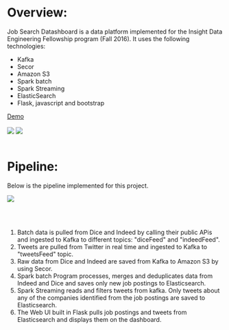 Overview:
=========

Job Search Datashboard is a data platform implemented for the Insight Data Engineering Fellowship program (Fall 2016). 
It uses the following technologies:

- Kafka
- Secor
- Amazon S3
- Spark batch
- Spark Streaming
- ElasticSearch
- Flask, javascript and bootstrap

[Demo](http://ec2-50-112-150-148.us-west-2.compute.amazonaws.com/index)
<br/>
<br/>
![](https://github.com/giovannamalhotra/job_dashboard/tree/master/images/images/landing_page.png?raw=true)
![](https://github.com/giovannamalhotra/job_dashboard/tree/master/images/images/search_results.png?raw=true)
<br/>
<br/>

Pipeline:
=========

Below is the pipeline implemented for this project. 

![](https://github.com/giovannamalhotra/job_dashboard/tree/master/images/images/pipeline.png?raw=true)

<br/>
<br/>

1. Batch data is pulled from Dice and Indeed by calling their public APis and ingested to Kafka to different topics: "diceFeed" and "indeedFeed".
2. Tweets are pulled from Twitter in real time and ingested to Kafka to "tweetsFeed" topic.
3. Raw data from Dice and Indeed are saved from Kafka to Amazon S3 by using Secor.
4. Spark batch Program processes, merges and deduplicates data from Indeed and Dice and saves only new job postings to Elasticsearch.
5. Spark Streaming reads and filters tweets from kafka. Only tweets about any of the companies identified from the job postings are saved to Elasticsearch.
6. The Web UI built in Flask pulls job postings and tweets from Elasticsearch and displays them on the dashboard. 

<br/>
<br/>





